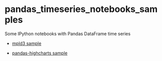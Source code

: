 # pandas_timeseries_notebooks_samples

Some IPython notebooks with Pandas DataFrame time series


- [mpld3 sample](http://nbviewer.ipython.org/github/scls19fr/pandas_timeseries_notebooks_samples/blob/master/pandas_plot_mpld3.ipynb)

- [pandas-highcharts sample](http://nbviewer.ipython.org/github/scls19fr/pandas_timeseries_notebooks_samples/blob/master/pandas-highcharts)

